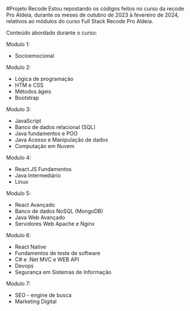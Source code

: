 #Projeto Recode
Estou repostando os códigos feitos no curso da recode Pro Aldeia, durante os meses de outubro de 2023 à fevereiro de 2024,
relativos ao módulos do curso Full Stack Recode Pro Aldeia.



Conteúdo abordado durante o curso:

Modulo 1:
- Socioemocional

Modulo 2:
- Lógica de programação
- HTM e CSS
- Métodos ágeis
- Bootstrap

Modulo 3:
- JavaScript
- Banco de dados relacional (SQL)
- Java fundamentos e POO
- Java Acesso e Manipulação de dados
- Computação em Nuvem

Modulo 4:
- React.JS Fundamentos
- Java Intermediário
- Linux
 
Modulo 5:
- React Avançado
- Banco de dados NoSQL (MongoDB)
- Java Web Avançado
- Servidores Web Apache e Nginx
  
Modulo 6:
- React Native
- Fundamentos de teste de software
- C# e .Net MVC e WEB API
- Devops
- Segurança em Sistemas de Informação
  
Modulo 7:
- SEO - engine de busca
- Marketing Digital 
